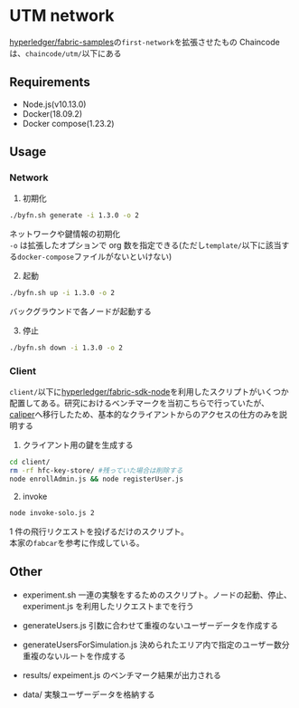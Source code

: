# UTM network

[hyperledger/fabric-samples](https://github.com/hyperledger/fabric-samples)の`first-network`を拡張させたもの
Chaincode は、`chaincode/utm/`以下にある

## Requirements

- Node.js(v10.13.0)
- Docker(18.09.2)
- Docker compose(1.23.2)

## Usage

### Network

1. 初期化

```bash
./byfn.sh generate -i 1.3.0 -o 2
```

ネットワークや鍵情報の初期化  
`-o` は拡張したオプションで org 数を指定できる(ただし`template/`以下に該当する`docker-compose`ファイルがないといけない)

2. 起動

```bash
./byfn.sh up -i 1.3.0 -o 2
```

バックグラウンドで各ノードが起動する

3. 停止

```bash
./byfn.sh down -i 1.3.0 -o 2
```

### Client

`client/`以下に[hyperledger/fabric-sdk-node](https://github.com/hyperledger/fabric-sdk-node)を利用したスクリプトがいくつか配置してある。研究におけるベンチマークを当初こちらで行っていたが、[caliper](https://github.com/gucc1/utm-caliper)へ移行したため、基本的なクライアントからのアクセスの仕方のみを説明する

1. クライアント用の鍵を生成する

```bash
cd client/
rm -rf hfc-key-store/ #残っていた場合は削除する
node enrollAdmin.js && node registerUser.js
```

2. invoke

```bash
node invoke-solo.js 2
```

1 件の飛行リクエストを投げるだけのスクリプト。  
本家の`fabcar`を参考に作成している。

## Other

- experiment.sh
  一連の実験をするためのスクリプト。ノードの起動、停止、experiment.js を利用したリクエストまでを行う

- generateUsers.js
  引数に合わせて重複のないユーザーデータを作成する

- generateUsersForSimulation.js
  決められたエリア内で指定のユーザー数分重複のないルートを作成する

- results/
  expeiment.js のベンチマーク結果が出力される
- data/
  実験ユーザーデータを格納する
